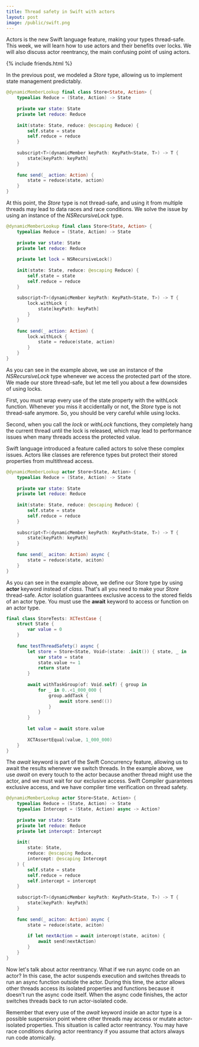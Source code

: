 ```yaml
---
title: Thread safety in Swift with actors
layout: post
image: /public/swift.png
---
```


Actors is the new Swift language feature, making your types thread-safe. This week, we will learn how to use actors and their benefits over locks. We will also discuss actor reentrancy, the main confusing point of using actors.

{% include friends.html %}

In the previous post, we modeled a *Store* type, allowing us to implement state management predictably.

```swift
@dynamicMemberLookup final class Store<State, Action> {
    typealias Reduce = (State, Action) -> State
    
    private var state: State
    private let reduce: Reduce
    
    init(state: State, reduce: @escaping Reduce) {
        self.state = state
        self.reduce = reduce
    }
    
    subscript<T>(dynamicMember keyPath: KeyPath<State, T>) -> T {
        state[keyPath: keyPath]
    }
    
    func send(_ action: Action) {
        state = reduce(state, action)
    }
}
```

At this point, the *Store* type is not thread-safe, and using it from multiple threads may lead to data races and race conditions. We solve the issue by using an instance of the *NSRecursiveLock* type.

```swift
@dynamicMemberLookup final class Store<State, Action> {
    typealias Reduce = (State, Action) -> State
    
    private var state: State
    private let reduce: Reduce
    
    private let lock = NSRecursiveLock()
    
    init(state: State, reduce: @escaping Reduce) {
        self.state = state
        self.reduce = reduce
    }
    
    subscript<T>(dynamicMember keyPath: KeyPath<State, T>) -> T {
        lock.withLock {
            state[keyPath: keyPath]
        }
    }
    
    func send(_ action: Action) {
        lock.withLock {
            state = reduce(state, action)
        }
    }
}
```

As you can see in the example above, we use an instance of the *NSRecursiveLock* type whenever we access the protected part of the store. We made our store thread-safe, but let me tell you about a few downsides of using locks.

First, you must wrap every use of the state property with the withLock function. Whenever you miss it accidentally or not, the *Store* type is not thread-safe anymore. So, you should be very careful while using locks.

Second, when you call the *lock* or *withLock* functions, they completely hang the current thread until the lock is released, which may lead to performance issues when many threads access the protected value.

Swift language introduced a feature called actors to solve these complex issues. Actors like classes are reference types but protect their stored properties from multithread access.

```swift
@dynamicMemberLookup actor Store<State, Action> {
    typealias Reduce = (State, Action) -> State
    
    private var state: State
    private let reduce: Reduce
    
    init(state: State, reduce: @escaping Reduce) {
        self.state = state
        self.reduce = reduce
    }
    
    subscript<T>(dynamicMember keyPath: KeyPath<State, T>) -> T {
        state[keyPath: keyPath]
    }
    
    func send(_ aciton: Action) async {
        state = reduce(state, aciton)
    }
}
```

As you can see in the example above, we define our Store type by using **actor** keyword instead of *class*. That's all you need to make your *Store* thread-safe. Actor isolation guarantees exclusive access to the stored fields of an actor type. You must use the **await** keyword to access or function on an actor type.

```swift
final class StoreTests: XCTestCase {
    struct State {
        var value = 0
    }
    
    func testThreadSafety() async {
        let store = Store<State, Void>(state: .init()) { state, _ in
            var state = state
            state.value += 1
            return state
        }
        
        await withTaskGroup(of: Void.self) { group in
            for _ in 0..<1_000_000 {
                group.addTask {
                    await store.send(())
                }
            }
        }
        
        let value = await store.value
        
        XCTAssertEqual(value, 1_000_000)
    }
}
```

The *await* keyword is part of the Swift Concurrency feature, allowing us to await the results whenever we switch threads. In the example above, we use *await* on every touch to the actor because another thread might use the actor, and we must wait for our exclusive access. Swift Compiler guarantees exclusive access, and we have compiler time verification on thread safety.

```swift
@dynamicMemberLookup actor Store<State, Action> {
    typealias Reduce = (State, Action) -> State
    typealias Intercept = (State, Action) async -> Action?
    
    private var state: State
    private let reduce: Reduce
    private let intercept: Intercept
    
    init(
        state: State,
        reduce: @escaping Reduce,
        intercept: @escaping Intercept
    ) {
        self.state = state
        self.reduce = reduce
        self.intercept = intercept
    }
    
    subscript<T>(dynamicMember keyPath: KeyPath<State, T>) -> T {
        state[keyPath: keyPath]
    }
    
    func send(_ aciton: Action) async {
        state = reduce(state, aciton)
        
        if let nextAction = await intercept(state, aciton) {
            await send(nextAction)
        }
    }
}
```

Now let's talk about actor reentrancy. What if we run async code on an actor? In this case, the actor suspends execution and switches threads to run an async function outside the actor. During this time, the actor allows other threads access its isolated properties and functions because it doesn't run the async code itself. When the async code finishes, the actor switches threads back to run actor-isolated code.

Remember that every use of the *await* keyword inside an actor type is a possible suspension point where other threads may access or mutate actor-isolated properties. This situation is called actor reentrancy. You may have race conditions during actor reentrancy if you assume that actors always run code atomically.

